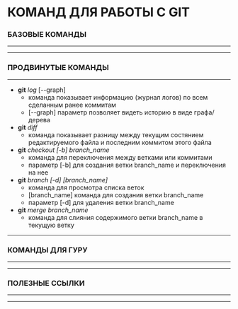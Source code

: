 #  КОМАНД ДЛЯ РАБОТЫ С GIT 
### БАЗОВЫЕ КОМАНДЫ
***

***
### ПРОДВИНУТЫЕ КОМАНДЫ
***
* **git** *log* [--graph]
    * команда показывает информацию (журнал логов) по всем сделанным ранее коммитам
    * [--graph] параметр позволяет видеть историю в виде графа/дерева
* **git** *diff*
    * команда показывает разницу между текущим состянием редактируемого файла и последним коммитом этого файла
* **git** *checkout [-b] branch_name*
    * команда для переключения между ветками или коммитами
    * параметр [-b] для создания ветки branch_name и переключения на нее
* **git** *branch [-d] [branch_name]*
    * команда для просмотра списка веток
    * [branch_name] команда для создания ветки branch_name
    * параметр [-d] для удаления ветки branch_name
* **git** *merge branch_name*
    * команда для слияния содержимого ветки branch_name в текущую ветку
***
### КОМАНДЫ ДЛЯ ГУРУ
***

***
### ПОЛЕЗНЫЕ ССЫЛКИ
***

***
